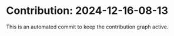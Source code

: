 # Contribution: 2024-12-16-08-13
This is an automated commit to keep the contribution graph active.
